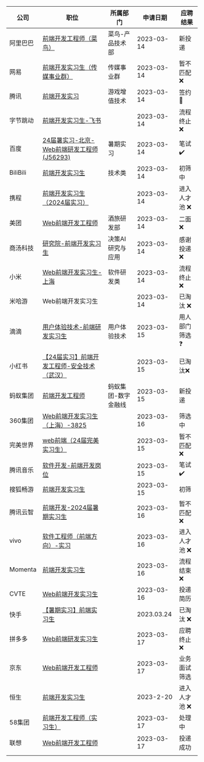 | 公司     | 职位                                                         | 所属部门            | 申请日期   | 应聘结果                |
| -------- | ------------------------------------------------------------ | ------------------- | ---------- | ----------------------- |
| 阿里巴巴 | [前端开发工程师（菜鸟）](https://talent.alibaba.com/campus-position/2015327) | 菜鸟-产品技术部     | 2023-03-14 | 新投递                  |
| 网易     | [前端开发实习生（传媒事业群）](https://hr.163.com/user.html/application) | 传媒事业群          | 2023-03-14 | 暂不匹配 ❌              |
| 腾讯     | [前端开发实习](https://join.qq.com/progress.html)            | 游戏增值技术        | 2023-03-14 | 签约🎉                   |
| 字节跳动 | [前端开发实习生-飞书](https://jobs.bytedance.com/campus/position/7211117914803652919/detail) |                     | 2023-03-14 | 流程终止 ❌              |
| 百度     | [24届暑实习-北京-Web前端研发工程师(J56293)](https://talent.baidu.com/jobs/social-center) | 暑期实习            | 2023-03-14 | 笔试 ✔️                  |
| BiliBili | [前端开发实习生](https://jobs.bilibili.com/campus/records)   | 技术类              | 2023-03-14 | 初筛中                  |
| 携程     | [前端开发实习生（2024届实习）](https://campus.ctrip.com/campus-recruitment/trip/37757/#/candidateHome/applications) |                     | 2023-03-14 | 进入人才池 ❌            |
| 美团     | [Web前端开发工程师](https://zhaopin.meituan.com/web/personalCenter/deliveryRecord) | 酒旅研发部          | 2023-03-14 | 二面❌                   |
| 商汤科技 | [研究院-前端开发实习生](https://hr.sensetime.com/SU604c56f9bef57c3d1a752c60/pb/account.html#/myDeliver) | 决策AI研究与应用    | 2023-03-14 | 感谢投递 ❌              |
| 小米     | [Web前端开发实习生-上海](https://xiaomi.jobs.f.mioffice.cn/internship/position/application?spread=6AA3R7B) | 软件研发类          | 2023-03-14 | 流程终止 ❌              |
| 米哈游   | Web前端开发实习生                                            |                     | 2023-03-14 | 已淘汰 ❌                |
| 滴滴     | [用户体验技术-前端研发实习生](https://app.mokahr.com/m/candidate/applications/deliver-query/didiglobal) | 用户体验技术        | 2023-03-15 | 用人部门筛选 :question: |
| 小红书   | [【24届实习】前端开发工程师-安全技术（武汉）](https://job.xiaohongshu.com/jobs/7748/campus) |                     | 2023-03-15 | 已淘汰❌                 |
| 蚂蚁集团 | [前端开发工程师](https://talent.antgroup.com/campus-position?positionId=23022700164074) | 蚂蚁集团-数字金融线 | 2023-03-15 | 新投递                  |
| 360集团  | [Web前端开发实习生（上海）-3825](https://360campus.zhiye.com/personal/deliveryRecord) |                     | 2023-03-16 | 筛选中                  |
| 完美世界 | [web前端（24届完美实习生）](https://app.mokahr.com/campus-recruitment/pwrd/45131#/candidateHome/applications) |                     | 2023-03-15 | 暂不匹配 ❌              |
| 腾讯音乐 | [软件开发-前端开发岗位](https://join.tencentmusic.com/deliver/) |                     | 2023-03-15 | 笔试 ✔️                  |
| 搜狐畅游 | [前端开发实习生](https://app.mokahr.com/campus-recruitment/cyou-inc/42233#/candidateHome/applications) |                     | 2023-03-15 | 初筛                    |
| 腾讯云智 | [前端开发-2024届暑期实习生](https://app-tc.mokahr.com/campus-recruitment/csig/20001#/candidateHome/applications) |                     | 2023-03-16 | 暂不匹配 ❌              |
| vivo     | [软件工程师（前端方向）-实习](https://hr.vivo.com/wt/vivo/mobweb/v8/security/delivery/vivoListDelivery?brandCode=1&operational=7e6b59c04fac331bcf5bbddaf9d0f2d7036d43212009f5f79e35884d49acecdb0a8de04a8ff53ace999f3ec0434a2e9a81df2b07804e1813cd0fafd0243a5737918cadfac8ff43e9d7f88c5d10985c44e8e6c2aeab63921b) |                     | 2023-03-16 | 进入人才池 ❌            |
| Momenta  | [前端开发实习生](https://momenta.jobs.feishu.cn/intern/position/application) |                     | 2023-03-16 | 流程结束 ❌              |
| CVTE     | [Web前端开发实习生](https://careers.cvte.com/zone/resume/applications) |                     | 2023-03-16 | 投递简历                |
| 快手     | [【暑期实习】前端实习生](https://zhaopin.kuaishou.cn/recruit/e/#/official/my-apply/) |                     | 2023.03.24 | 已淘汰 ❌                |
| 拼多多   | [Web前端研发实习生](https://careers.pinduoduo.com/campus/personal-center) |                     | 2023-03-17 | 应聘终止 ❌              |
| 京东     | [Web前端开发工程师](https://campus.jd.com/#/myDeliver?type=present) |                     | 2023-03-17 | 业务面试筛选            |
| 恒生     | [前端开发实习生](https://campus.hundsun.com/personal/deliveryRecord) |                     | 2023-2-20  | 进入人才池 ❌            |
| 58集团   | [前端开发工程师（实习生）](https://jobs.58.com/zpdetail/150516812) |                     | 2023-03-17 | 处理中                  |
| 联想     | [Web前端开发工程师](https://talent.lenovo.com.cn/account/apply) |                     | 2023-03-17 | 投递成功                |
|          |                                                              |                     |            |                         |




